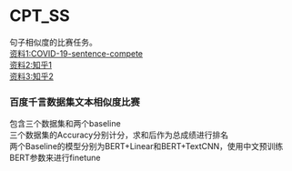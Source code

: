 # CPT_SS
句子相似度的比赛任务。  
[资料1:COVID-19-sentence-compete](https://github.com/yechens/COVID-19-sentence-pair)   
[资料2:知乎1](https://www.zhihu.com/question/354129879/answer/1015466495)  
[资料3:知乎2](https://www.zhihu.com/question/354129879/answer/1357885214)  
### 百度千言数据集文本相似度比赛
包含三个数据集和两个baseline</br>
三个数据集的Accuracy分别计分，求和后作为总成绩进行排名</br>
两个Baseline的模型分别为BERT+Linear和BERT+TextCNN，使用中文预训练BERT参数来进行finetune</br>

